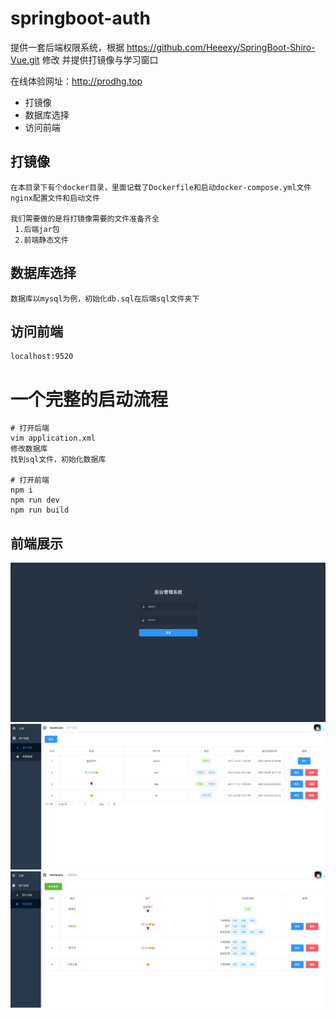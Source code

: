 # springboot-auth
提供一套后端权限系统，根据 https://github.com/Heeexy/SpringBoot-Shiro-Vue.git 修改
并提供打镜像与学习窗口

在线体验网址：http://prodhg.top


- 打镜像
- 数据库选择
- 访问前端

## 打镜像
  ```
  在本目录下有个docker目录，里面记载了Dockerfile和启动docker-compose.yml文件
  nginx配置文件和启动文件
  
  我们需要做的是将打镜像需要的文件准备齐全
   1.后端jar包
   2.前端静态文件
  ```
## 数据库选择
  ```
  数据库以mysql为例，初始化db.sql在后端sql文件夹下
  ```
## 访问前端
   ```
   localhost:9520
   ```



# 一个完整的启动流程
```shell
# 打开后端
vim application.xml
修改数据库
找到sql文件，初始化数据库

# 打开前端
npm i
npm run dev
npm run build
```



## 前端展示

![登陆页面](img/login.png)
![用户列表](img/user.png)
![权限管理](img/auth.png)
